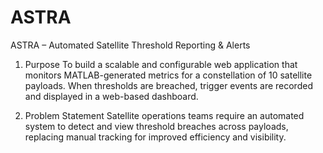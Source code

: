 # ASTRA
ASTRA – Automated Satellite Threshold Reporting &amp; Alerts

1. Purpose
To build a scalable and configurable web application that monitors MATLAB-generated metrics for a constellation of 10 satellite payloads. When thresholds are breached, trigger events are recorded and displayed in a web-based dashboard.

2. Problem Statement
Satellite operations teams require an automated system to detect and view threshold breaches across payloads, replacing manual tracking for improved efficiency and visibility.
